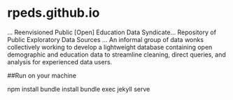 # rpeds.github.io
... Reenvisioned Public [Open] Education Data Syndicate... Repository of Public Exploratory Data Sources ... An informal group of data wonks collectively working to develop a lightweight database containing open demographic and education data to streamline cleaning, direct queries, and analysis for experienced data users.  

##Run on your machine

npm install
bundle install
bundle exec jekyll serve
